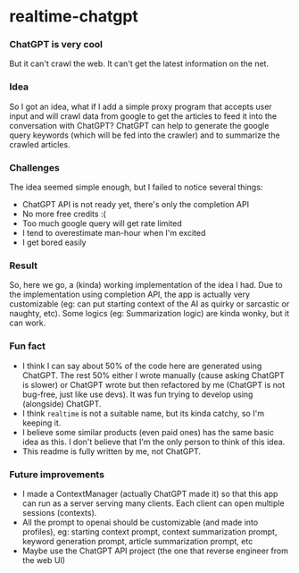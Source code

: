 # realtime-chatgpt

### ChatGPT is very cool
But it can't crawl the web. It can't get the latest information on the net.

### Idea
So I got an idea, what if I add a simple proxy program that accepts user input and will crawl data from google to get 
the articles to feed it into the conversation with ChatGPT? ChatGPT can help to generate the google query keywords
(which will be fed into the crawler) and to summarize the crawled articles.

### Challenges
The idea seemed simple enough, but I failed to notice several things:
* ChatGPT API is not ready yet, there's only the completion API
* No more free credits :(
* Too much google query will get rate limited
* I tend to overestimate man-hour when I'm excited
* I get bored easily

### Result
So, here we go, a (kinda) working implementation of the idea I had. Due to the implementation using completion API, the
app is actually very customizable (eg: can put starting context of the AI as quirky or sarcastic or naughty, etc). Some
 logics (eg: Summarization logic) are kinda wonky, but it can work. 

### Fun fact
* I think I can say about 50% of the code here are generated using ChatGPT. The rest 50% either I wrote manually (cause
asking ChatGPT is slower) or ChatGPT wrote but then refactored by me (ChatGPT is not bug-free, just like use devs). It
was fun trying to develop using (alongside) ChatGPT.
* I think `realtime` is not a suitable name, but its kinda catchy, so I'm keeping it.
* I believe some similar products (even paid ones) has the same basic idea as this. I don't believe that I'm the only 
person to think of this idea.
* This readme is fully written by me, not ChatGPT.

### Future improvements
* I made a ContextManager (actually ChatGPT made it) so that this app can run as a server serving many clients. Each
client can open multiple sessions (contexts).
* All the prompt to openai should be customizable (and made into profiles), eg: starting context prompt, context 
summarization prompt, keyword generation prompt, article summarization prompt, etc
* Maybe use the ChatGPT API project (the one that reverse engineer from the web UI)
 